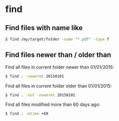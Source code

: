 # find

## Find files with name like

```bash
$ find /my/target/folder -name "*.pdf" -type f
```


## Find files newer than / older than

Find all files in current folder newer than 01/01/2015:

```bash
$ find . -newermt 20150101
```

Find all files in current folder older than 01/01/2015:

```bash
$ find . -not -newermt 20150101
```
  
Find all files modified more than 60 days ago:

```bash
$ find . -mtime +60
```

